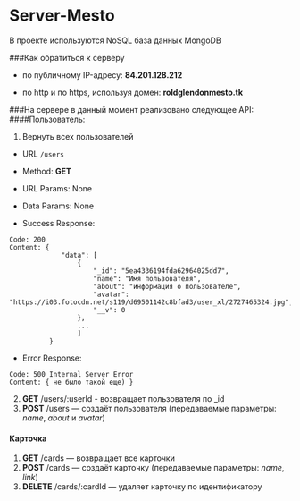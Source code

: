 # Server-Mesto

В проекте используются NoSQL база данных MongoDB

###Как обратиться к серверу

- по публичному IP-адресу: **84.201.128.212**

- по http и по https, используя домен: **roldglendonmesto.tk**


###На сервере в данный момент реализовано следующее API:
####Пользователь:

1. Вернуть всех пользователей

* URL ```/users```

* Method: **GET**

* URL Params: None

* Data Params: None

* Success Response:

```
Code: 200
Content: {
             "data": [
                 {
                     "_id": "5ea4336194fda62964025dd7",
                     "name": "Имя пользователя",
                     "about": "информация о пользователе",
                     "avatar": "https://i03.fotocdn.net/s119/d69501142c8bfad3/user_xl/2727465324.jpg",
                     "__v": 0
                 },
                 ...
                 ]
          }
```
* Error Response:

```
Code: 500 Internal Server Error
Content: { не было такой еще) }
```


2. **GET** /users/:userId - возвращает пользователя по _id
3. **POST** /users — создаёт пользователя (передаваемые параметры: *name*, *about* и *avatar*)

#### Карточка
1. **GET** /cards — возвращает все карточки
2. **POST** /cards — создаёт карточку (передаваемые параметры: *name*, *link*)
3. **DELETE** /cards/:cardId — удаляет карточку по идентификатору
